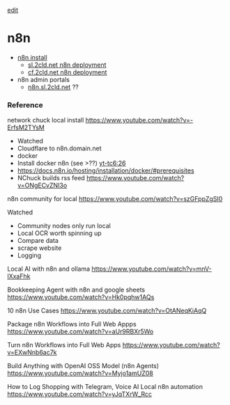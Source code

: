 [edit]()
# n8n

- [n8n install](./n8n-install.md)
  - [sl.2cld.net n8n deployment]()
  - [cf.2cld.net n8n deployment]()
- n8n admin portals
  - [n8n.sl.2cld.net]() ??

### Reference

network chuck local install https://www.youtube.com/watch?v=-ErfsM2TYsM

- Watched
- Cloudflare to n8n.domain.net
- docker
- Install docker n8n (see >??) [yt-tc6:26](https://youtu.be/-ErfsM2TYsM?t=386)
- https://docs.n8n.io/hosting/installation/docker/#prerequisites
- NChuck builds rss feed https://www.youtube.com/watch?v=ONgECvZNI3o

n8n community for local https://www.youtube.com/watch?v=szGFppZgSI0

Watched
- Community nodes only run local
- Local OCR worth spinning up
- Compare data
- scrape website
- Logging

Local AI with n8n and ollama https://www.youtube.com/watch?v=mnV-lXxaFhk

Bookkeeping Agent with n8n and google sheets https://www.youtube.com/watch?v=Hk0pqhw1AQs

10 n8n Use Cases https://www.youtube.com/watch?v=OtANeqKiAqQ

Package n8n Workflows into Full Web Appps https://www.youtube.com/watch?v=aUr9RBXr5Wo

Turn n8n Workflows into Full Web Apps https://www.youtube.com/watch?v=EXwNnb6ac7k

Build Anything with OpenAI OSS Model (n8n Agents) https://www.youtube.com/watch?v=Myjo1amUZ08

How to Log Shopping with Telegram, Voice AI Local n8n automation https://www.youtube.com/watch?v=yJqTXrW_Rcc




